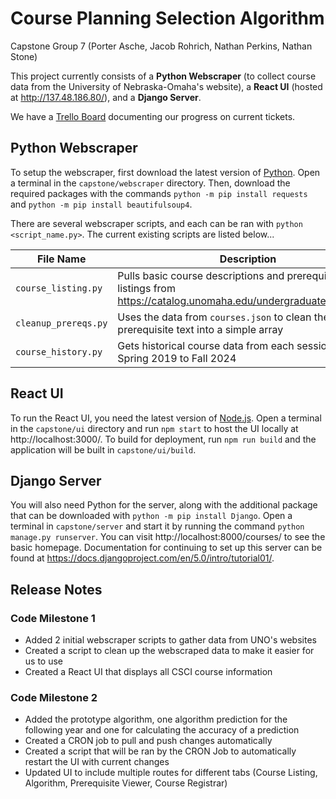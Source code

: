 # Course Planning Selection Algorithm

Capstone Group 7 (Porter Asche, Jacob Rohrich, Nathan Perkins, Nathan Stone)

This project currently consists of a **Python Webscraper** (to collect course data from the University of Nebraska-Omaha's website), a **React UI** (hosted at http://137.48.186.80/), and a **Django Server**.

We have a [Trello Board](https://trello.com/b/EQg635eu/csci4970-capstone-project) documenting our progress on current tickets.

## Python Webscraper

To setup the webscraper, first download the latest version of [Python](https://www.python.org/downloads/). Open a terminal in the `capstone/webscraper` directory. Then, download the required packages with the commands `python -m pip install requests` and `python -m pip install beautifulsoup4`.

There are several webscraper scripts, and each can be ran with `python <script_name.py>`. The current existing scripts are listed below...

| File Name            | Description                                                                                                        | Output                 |
| -------------------- | ------------------------------------------------------------------------------------------------------------------ | ---------------------- |
| `course_listing.py`  | Pulls basic course descriptions and prerequisite listings from https://catalog.unomaha.edu/undergraduate/coursesaz | `courses.json`         |
| `cleanup_prereqs.py` | Uses the data from `courses.json` to clean the prerequisite text into a simple array                               | `cleaned_courses.json` |
| `course_history.py`  | Gets historical course data from each session from Spring 2019 to Fall 2024                                        | `course_history.json`  |

## React UI

To run the React UI, you need the latest version of [Node.js](https://nodejs.org/en/download/). Open a terminal in the `capstone/ui` directory and run `npm start` to host the UI locally at http://localhost:3000/. To build for deployment, run `npm run build` and the application will be built in `capstone/ui/build`.

## Django Server

You will also need Python for the server, along with the additional package that can be downloaded with `python -m pip install Django`. Open a terminal in `capstone/server` and start it by running the command `python manage.py runserver`. You can visit http://localhost:8000/courses/ to see the basic homepage. Documentation for continuing to set up this server can be found at https://docs.djangoproject.com/en/5.0/intro/tutorial01/.

## Release Notes

### Code Milestone 1

-   Added 2 initial webscraper scripts to gather data from UNO's websites
-   Created a script to clean up the webscraped data to make it easier for us to use
-   Created a React UI that displays all CSCI course information

### Code Milestone 2 
-   Added the prototype algorithm, one algorithm prediction for the following year and one for calculating the accuracy of a prediction
-   Created a CRON job to pull and push changes automatically
-   Created a script that will be ran by the CRON Job to automatically restart the UI with current changes
-   Updated UI to include multiple routes for different tabs (Course Listing, Algorithm, Prerequisite Viewer, Course Registrar)
